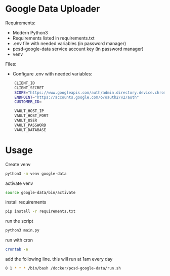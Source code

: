 # Google Data Uploader

Requirements:
  - Modern Python3
  - Requirements listed in requirements.txt
  - .env file with needed variables (in password manager)
  - pcsd-google-data service account key (in password manager)
  - venv

Files:
  - Configure .env with needed variables:
```bash
    CLIENT_ID
    CLIENT_SECRET
    SCOPE="https://www.googleapis.com/auth/admin.directory.device.chromeos.readonly"
    ENDPOINT="https://accounts.google.com/o/oauth2/v2/auth"
    CUSTOMER_ID=

    VAULT_HOST_IP
    VAULT_HOST_PORT
    VAULT_USER
    VAULT_PASSWORD
    VAULT_DATABASE
```

# Usage
Create venv
```bash
python3 -m venv google-data
```
activate venv
```bash
source google-data/bin/activate
```
install requirements
```bash
pip install -r requirements.txt
```
run the script
```bash
python3 main.py
```
run with cron
```bash
crontab -e
```
add the following line. this will run at 1am every day
```bash
0 1 * * * /bin/bash /docker/pcsd-google-data/run.sh
```
